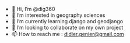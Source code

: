 - 👋 Hi, I’m @dig360
- 👀 I’m interested in geography sciences
- 🌱 I’m currently learning django and geodjango
- 💞️ I’m looking to collaborate on my own project
- 📫 How to reach me : didier.genier@gmail.com

<!---
dig360/dig360 is a ✨ special ✨ repository because its `README.md` (this file) appears on your GitHub profile.
You can click the Preview link to take a look at your changes.
--->
